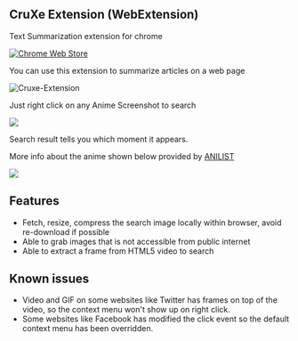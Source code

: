 ## CruXe Extension (WebExtension)

Text Summarization extension for chrome


[![Chrome Web Store](https://img.shields.io/badge/Chrome-Extension-green.svg?style=flat-square)](https://chrome.google.com/webstore/detail/cruxe-summarise-text-usin/fbflpifoodcfknnolhnambbiekfjekmb?utm_source=chrome-ntp-icon)


You can use this extension to summarize articles on a web page


![Cruxe-Extension](https://images.plurk.com/2FKxneXP64qiKwjlUA7sKj.jpg)

Just right click on any Anime Screenshot to search

![](https://addons.cdn.mozilla.net/user-media/previews/full/209/209946.png)

Search result tells you which moment it appears.

More info about the anime shown below provided by [ANILIST](https://anilist.co)

![](https://addons.cdn.mozilla.net/user-media/previews/full/209/209947.png)

## Features
- Fetch, resize, compress the search image locally within browser, avoid re-download if possible
- Able to grab images that is not accessible from public internet
- Able to extract a frame from HTML5 video to search

## Known issues
- Video and GIF on some websites like Twitter has frames on top of the video, so the context menu won't show up on right click.
- Some websites like Facebook has modified the click event so the default context menu has been overridden.

